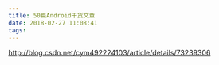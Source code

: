 ```yaml
---
title: 50篇Android干货文章
date: 2018-02-27 11:08:41
tags:
---
```



http://blog.csdn.net/cym492224103/article/details/73239306